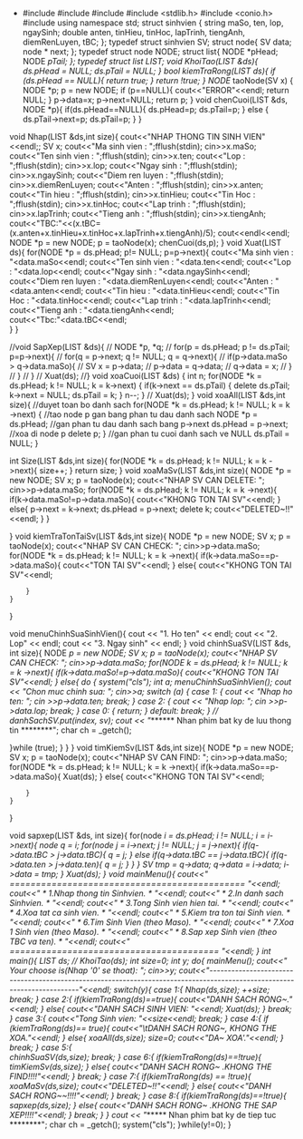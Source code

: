 - #include<iostream>
#include <sstream>
#include <fstream>
#include <stdlib.h>
#include <conio.h>
#include <string>
using namespace std;
struct sinhvien {
    string maSo, ten, lop, ngaySinh;
    double anten, tinHieu, tinHoc, lapTrinh, tiengAnh, diemRenLuyen, tBC;
};
typedef struct sinhvien SV;
struct node{
    SV data;
    node * next;
};
typedef struct node NODE;
struct list{
    NODE *pHead;
    NODE *pTail;
};
typedef struct list LIST;
void KhoiTao(LIST &ds){
    ds.pHead = NULL;
    ds.pTail = NULL;
}
bool kiemTraRong(LIST ds){
    if (ds.pHead == NULL){
        return true;
    }
    return !true;
}
NODE* taoNode(SV x) {
    NODE *p;
    p = new NODE;
    if (p==NULL){
        cout<<"ERROR"<<endl;
        return NULL;
    }
    p->data=x;
    p->next=NULL;
    return p;
}
void chenCuoi(LIST &ds, NODE *p){
    if(ds.pHead==NULL){
        ds.pHead=p;
        ds.pTail=p;
    }
    else {
        ds.pTail->next=p;
        ds.pTail=p;
    }
}

void Nhap(LIST &ds,int size){
    cout<<"NHAP THONG TIN SINH VIEN"<<endl;;
        SV x;
        cout<<"Ma sinh vien : ";fflush(stdin);
        cin>>x.maSo;
        cout<<"Ten sinh vien : ";fflush(stdin);
        cin>>x.ten;
        cout<<"Lop : ";fflush(stdin);
        cin>>x.lop;
        cout<<"Ngay sinh  : ";fflush(stdin);
        cin>>x.ngaySinh;
        cout<<"Diem ren luyen : ";fflush(stdin);
        cin>>x.diemRenLuyen;
        cout<<"Anten : ";fflush(stdin);
        cin>>x.anten;
        cout<<"Tin hieu : ";fflush(stdin);
        cin>>x.tinHieu;
        cout<<"Tin Hoc : ";fflush(stdin);
        cin>>x.tinHoc;
        cout<<"Lap trinh : ";fflush(stdin);
        cin>>x.lapTrinh;
        cout<<"Tieng anh : ";fflush(stdin);
        cin>>x.tiengAnh;
		cout<<"TBC:"<<(x.tBC=(x.anten+x.tinHieu+x.tinHoc+x.lapTrinh+x.tiengAnh)/5);
	    cout<<endl<<endl;
        NODE *p = new NODE;
        p = taoNode(x);
        chenCuoi(ds,p);
}
void Xuat(LIST ds){
	for(NODE *p = ds.pHead; p!= NULL; p=p->next){
        cout<<"Ma sinh vien : "<<p->data.maSo<<endl;
        cout<<"Ten sinh vien : "<<p->data.ten<<endl;
        cout<<"Lop : "<<p->data.lop<<endl;
        cout<<"Ngay sinh : "<<p->data.ngaySinh<<endl;
        cout<<"Diem ren luyen : "<<p->data.diemRenLuyen<<endl;
        cout<<"Anten : "<<p->data.anten<<endl;
        cout<<"Tin hieu : "<<p->data.tinHieu<<endl;
        cout<<"Tin Hoc : "<<p->data.tinHoc<<endl;
        cout<<"Lap trinh : "<<p->data.lapTrinh<<endl;
        cout<<"Tieng anh : "<<p->data.tiengAnh<<endl;	
		cout<<"Tbc:"<<p->data.tBC<<endl;		        
	}
}

//void SapXep(LIST &ds){
//    NODE *p, *q;
//    for(p = ds.pHead; p != ds.pTail; p=p->next){
//        for(q = p->next; q != NULL; q = q->next){
//            if(p->data.maSo > q->data.maSo){
//                SV x = p->data;
//                p->data = q->data;
//                q->data = x; 
//            }
//        }
//    }
//    Xuat(ds);
//}
void xoaCuoi(LIST &ds)
{
	int n;
    for(NODE *k = ds.pHead; k != NULL; k = k->next)
    {
        if(k->next == ds.pTail)
        {
            delete ds.pTail;
            k->next = NULL;
            ds.pTail = k;
        }
        n--;
    }
//    Xuat(ds);
}
void xoaAll(LIST &ds,int size){
    //duyet toan bo danh sach
    for(NODE *k = ds.pHead; k != NULL; k = k ->next)
    {
        //tao node p gan bang phan tu dau danh sach
        NODE *p = ds.pHead;
        //gan phan tu dau danh sach bang p->next
        ds.pHead = p->next;
        //xoa di node p
        delete p;
    }
    //gan phan tu cuoi danh sach ve NULL
    ds.pTail = NULL;
}

int Size(LIST &ds,int size){
	for(NODE *k = ds.pHead; k != NULL; k = k ->next){
		size++;
	}
	return size;
}
void xoaMaSv(LIST &ds,int size){
	NODE *p = new NODE;
	SV x;
    p = taoNode(x);
    cout<<"NHAP SV CAN DELETE: ";
    cin>>p->data.maSo;
	for(NODE *k = ds.pHead; k != NULL; k = k ->next){
		if(k->data.maSo!=p->data.maSo){
		  cout<<"KHONG TON TAI SV"<<endl;
		}
		else{
		  p->next = k->next;
          ds.pHead = p->next;
		  delete k;
		  cout<<"DELETED~!!"<<endl;
		}
	}

}
void kiemTraTonTaiSv(LIST &ds,int size){
	NODE *p = new NODE;
	SV x;
    p = taoNode(x);
    cout<<"NHAP SV CAN CHECK: ";
    cin>>p->data.maSo;
	for(NODE *k = ds.pHead; k != NULL; k = k ->next){
		if(k->data.maSo==p->data.maSo){
			cout<<"TON TAI SV"<<endl;
		}
		else{
			cout<<"KHONG TON TAI SV"<<endl;
			
		}
	}
}

void menuChinhSuaSinhVien(){
	cout << "1. Ho ten" << endl;
	cout << "2. Lop" << endl;
	cout << "3. Ngay sinh" << endl;
}
void chinhSuaSV(LIST &ds, int size){
	NODE *p = new NODE;
	SV x;
    p = taoNode(x);
    cout<<"NHAP SV CAN CHECK: ";
    cin>>p->data.maSo;
	for(NODE *k = ds.pHead; k != NULL; k = k ->next){
		if(k->data.maSo!=p->data.maSo){
			cout<<"KHONG TON TAI SV"<<endl;
		}
		else{
	        do {
		      system("cls");
		      int a;
		      menuChinhSuaSinhVien();
		      cout << "Chon muc chinh sua: ";
		      cin>>a;
		      switch (a) {
		        case 1: {
			      cout << "Nhap ho ten: ";
			      cin >>p->data.ten;
			      break;
		}
		        case 2: {
			      cout << "Nhap lop: ";
			      cin >>p->data.lop;
			      break;
		}
		case 0: {
			return;
		}
		default:
			break;
		}
//		danhSachSV.put(index, sv);
		cout << "******** Nhan phim bat ky de luu thong tin ********";
		char ch = _getch();

   }while (true);
  }
 }
}
void timKiemSv(LIST &ds,int size){
	NODE *p = new NODE;
	SV x;
    p = taoNode(x);
    cout<<"NHAP SV CAN FIND: ";
    cin>>p->data.maSo;
	for(NODE *k = ds.pHead; k != NULL; k = k ->next){
		if(k->data.maSo==p->data.maSo){
		    Xuat(ds);
		}
		else{
			cout<<"KHONG TON TAI SV"<<endl;
			
		}
	}
}

void sapxep(LIST &ds, int size){
	for(node *i = ds.pHead; i != NULL; i = i->next){
		node *q = i;
		for(node *j = i->next; j != NULL; j = j->next){
			if(q->data.tBC > j->data.tBC){
				q = j;
			}
			else if(q->data.tBC == j->data.tBC){
				if(q->data.ten > j->data.ten){
					q = j;
				}
			}
		}
		SV tmp = q->data;
		q->data = i->data;
		i->data = tmp;
	}
	Xuat(ds);
}
void mainMenu(){
	cout<<"     ============================================= "<<endl;
    cout<<"     * 1.Nhap thong tin Sinhvien.                * "<<endl;
    cout<<"     * 2.In danh sach Sinhvien.                  * "<<endl;
    cout<<"     * 3.Tong Sinh vien hien tai.                * "<<endl;
    cout<<"     * 4.Xoa tat ca sinh vien.                   * "<<endl;
    cout<<"     * 5.Kiem tra ton tai Sinh vien.             * "<<endl;
    cout<<"     * 6.Tim Sinh Vien (theo Maso).              * "<<endl;
    cout<<"     * 7.Xoa 1 Sinh vien (theo Maso).            * "<<endl;
    cout<<"     * 8.Sap xep Sinh vien (theo TBC va ten).    * "<<endl;
    cout<<"     ======================================== "<<endl;
}
int main(){
    LIST ds;
//    KhoiTao(ds);
    int size=0;
    int y;
    do{
    mainMenu();
	cout<<" Your choose is(Nhap '0' se thoat): ";
	cin>>y;
	cout<<"------------------------------------------------------------------------------------------------------------------------"<<endl;
    switch(y){
    	case 1:{
    		Nhap(ds,size);
    		++size;
    	    break;
		}
		case 2:{
			if(kiemTraRong(ds)==true){
    	       cout<<"DANH SACH RONG~."<<endl;
	    }
	        else{
			   cout<<"DANH SACH SINH VIEN: "<<endl;
		       Xuat(ds);
		}
		break;
	}
		case 3:{
			cout<<"Tong Sinh vien: "<<size<<endl;
			break;
		}
		case 4:{
			if (kiemTraRong(ds)== true){
			   cout<<"\tDANH SACH RONG~, KHONG THE XOA."<<endl;
		}
			else{
			xoaAll(ds,size);
			size=0;
		    cout<<"DA~ XOA'."<<endl;
		}
			break;
	    }
		case 5:{			
		    chinhSuaSV(ds,size);
			break;
		}
		case 6:{
			if(kiemTraRong(ds)==!true){
			    timKiemSv(ds,size);
		}
		else{
			    cout<<"DANH SACH RONG~ .KHONG THE FIND!!!!"<<endl;
		}
			break;
		}
		case 7:{
            if(kiemTraRong(ds) == !true){
			    xoaMaSv(ds,size);
			    cout<<"DELETED~!!"<<endl;
	        }
	        else{
	        	cout<<"DANH SACH RONG~~!!!!"<<endl;
			}
			break;
        }
        case 8:{
	        if(kiemTraRong(ds)==!true){
			    sapxep(ds,size);
        }
		else{
			    cout<<"DANH SACH RONG~ .KHONG THE SAP XEP!!!!"<<endl;
		}
			break;
		}
    }
	cout << "******** Nhan phim bat ky de tiep tuc ********";
		char ch = _getch();
  		system("cls");
 }while(y!=0);
}
